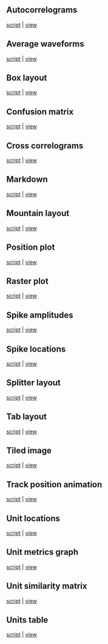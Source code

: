 ## Autocorrelograms

[script](https://github.com/magland/sortingview/blob/main/examples/example_autocorrelograms.py)
| [view](https://figurl.org/f?v=gs://figurl/spikesortingview-8&d=sha1://5cb75552ad2f7316bf1a06af8cd6564c0fd9d497&label=Autocorrelograms%20example)

## Average waveforms

[script](https://github.com/magland/sortingview/blob/main/examples/example_average_waveforms.py)
| [view](https://figurl.org/f?v=gs://figurl/spikesortingview-8&d=sha1://ad6178659260bf36733a8038acbc82d2020fa4ae&label=Average%20waveforms%20example)

## Box layout

[script](https://github.com/magland/sortingview/blob/main/examples/example_box_layout.py)
| [view](https://figurl.org/f?v=gs://figurl/spikesortingview-8&d=sha1://6342478eddfefcd0fc07e3d08fea466175f7c626&label=Box%20layout%20example)

## Confusion matrix

[script](https://github.com/magland/sortingview/blob/main/examples/example_confusion_matrix.py)
| [view](https://figurl.org/f?v=gs://figurl/spikesortingview-8&d=sha1://70a5430935ca06ee23246a37c247cc759d449bde&label=test_confusion_matrix)

## Cross correlograms

[script](https://github.com/magland/sortingview/blob/main/examples/example_cross_correlograms.py)
| [view](https://figurl.org/f?v=gs://figurl/spikesortingview-8&d=sha1://a72e243cf44f94ecfd2fd9d828157e9ad05adce1&label=Cross%20correlograms%20example)

## Markdown

[script](https://github.com/magland/sortingview/blob/main/examples/example_markdown.py)
| [view](https://figurl.org/f?v=gs://figurl/spikesortingview-8&d=sha1://1c894158e5518d6ff05fa36373ba8a543f1ee28f&label=Markdown%20example)

## Mountain layout

[script](https://github.com/magland/sortingview/blob/main/examples/example_mountain_layout.py)
| [view](https://figurl.org/f?v=gs://figurl/spikesortingview-8&d=sha1://428301bc920d206a927143a924165a0a91dc8a63&label=Mountain%20layout%20example)

## Position plot

[script](https://github.com/magland/sortingview/blob/main/examples/example_position_plot.py)
| [view](https://figurl.org/f?v=gs://figurl/spikesortingview-8&d=sha1://056c59aae3f29f48426be38516a6e84496985edf&label=Position%20plot%20example)

## Raster plot

[script](https://github.com/magland/sortingview/blob/main/examples/example_raster_plot.py)
| [view](https://figurl.org/f?v=gs://figurl/spikesortingview-8&d=sha1://f2d35eb108e7c1a5f6ae0ba196d61bb9b7a889df&label=Raster%20plot%20example)

## Spike amplitudes

[script](https://github.com/magland/sortingview/blob/main/examples/example_spike_amplitudes.py)
| [view](https://figurl.org/f?v=gs://figurl/spikesortingview-8&d=sha1://1e667e92ee3be76c8e4a85af4a94784329c710d2&label=test_spike_amplitudes
)

## Spike locations

[script](https://github.com/magland/sortingview/blob/main/examples/example_spike_locations.py)
| [view](https://figurl.org/f?v=gs://figurl/spikesortingview-8&d=sha1://4e6be9c721aab52acd7863b6b6e58dc666cfb8ea&label=Spike%20locations%20example
)

## Splitter layout

[script](https://github.com/magland/sortingview/blob/main/examples/example_splitter_layout.py)
| [view](https://figurl.org/f?v=gs://figurl/spikesortingview-8&d=sha1://428301bc920d206a927143a924165a0a91dc8a63&label=Splitter%20layout%20example)

## Tab layout

[script](https://github.com/magland/sortingview/blob/main/examples/example_tab_layout.py)
| [view](https://figurl.org/f?v=gs://figurl/spikesortingview-8&d=sha1://69554613b452da58bbe13fdefde33e16c2e5c80b&label=Tab%20layout%20example)

## Tiled image

[script](https://github.com/magland/sortingview/blob/main/examples/example_tiled_image.py)
| [view](https://figurl.org/f?v=gs://figurl/spikesortingview-8&d=sha1://2b44a7d440f0bda1e0e802716688c51d445d54aa&label=Tiled%20image%20example)

## Track position animation

[script](https://github.com/magland/sortingview/blob/main/examples/example_track_position_animation.py)
| [view](https://figurl.org/f?v=gs://figurl/spikesortingview-8&d=sha1://9f52e595588458db2b029779110940cbba05cd20&label=Track%20position%20animation%20example)

## Unit locations

[script](https://github.com/magland/sortingview/blob/main/examples/example_unit_locations.py)
| [view](https://figurl.org/f?v=gs://figurl/spikesortingview-8&d=sha1://251bb58553c39e9ec0e4af5ff1888f023e4597d9&label=Unit%20locations%20example)

## Unit metrics graph

[script](https://github.com/magland/sortingview/blob/main/examples/example_unit_metrics_graph.py)
| [view](https://figurl.org/f?v=gs://figurl/spikesortingview-8&d=sha1://e62bd047d382fe031717714423110c182db1c0ff&label=Unit%20metrics%20graph%20example)

## Unit similarity matrix

[script](https://github.com/magland/sortingview/blob/main/examples/example_unit_similarity_matrix.py)
| [view](https://figurl.org/f?v=gs://figurl/spikesortingview-8&d=sha1://57cc13756bf540f12aeda31e23a2061bfcc6c8a4&label=Unit%20similarity%20matrix%20example)

## Units table

[script](https://github.com/magland/sortingview/blob/main/examples/example_units_table.py)
| [view](https://figurl.org/f?v=gs://figurl/spikesortingview-8&d=sha1://3bd6d3c6b77428cca467bc1afb48c5f272d7b4e6&label=Units%20table%20example)